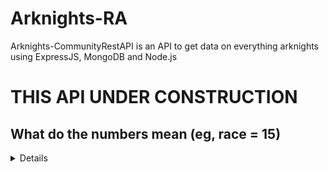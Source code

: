 # Arknights-RA
Arknights-CommunityRestAPI is an API to get data on everything arknights using ExpressJS, MongoDB and Node.js


# THIS API UNDER CONSTRUCTION

## What do the numbers mean (eg, race = 15)

<details>

the numbers are a more robust way to store the data rather than strings and each value represents a race or class or etc, the definitions are displayed below

<details>
  <summary>Relating to the world</summary>

  <br>

  <details>
  <summary>WorldRaces</summary>

    Aegir = 0
    Ageless = 1
    Anasa = 2
    Anaty = 3
    Anura = 4
    Archosauria =  5
    Aslan = 6
    BeastLord = 7 
    Caprinae = 8
    Cautus = 9
    Cerato = 10
    Chimera = 11
    Collapsal = 12 
    Draco = 13
    Durin = 14
    Earthling = 15
    Elafia = 16
    Feline = 17
    Feranmut = 18 
    Firstborn = 19
    Forte = 20
    Itra = 21
    Kukulkan = 22 
    Kuranta = 23
    Kylin = 24
    Liberi = 25
    Lung = 26
    Lupo = 27
    Manticore = 28 
    Observer = 29
    Oni = 30
    Perro = 31 
    Petram = 32
    Phidia = 33
    Pilosa = 34
    Predecessor = 35 
    Reproba = 36
    Sankta = 37
    Sarkaz = 38
    Savra = 39
    Seaborn = 40 
    Ursus = 41
    Vouivre = 42 
    Vulpo =  43
    Zalak = 44
    Unknown = 45
  </details>
  <small>used for operator races</small>

  <br>

  <details>
  <summary>WorldSarkazTribes</summary>
  
    None = -1
    Vampire = 0
    Wendigo = 1
    Banshee = 2
    Gargoyle = 3 
    Nachzehrer = 4 
    Damazti = 5
    Diablo = 6
    Lich = 7
    Cyclops = 8 
    Djall = 9
    Goliath = 10
    IceGargoyle = 11 
    Slugkaz = 12
    Electrokaz = 13 
    Clotheskaz = 14
    Other = 15
    Unknown = 16
  </details>
  <small>used for sarkaz tribes</small>

  <br>


  <details>
  <summary>WorldNations</summary>

    Aegir = 0
    Iberia = 1 
    Bolivar = 2 
    Columbian = 3 
    Siestan = 4
    Kazimierz = 5 
    Kjerag = 6
    Leithanien = 7 
    Siracusa = 8
    Laterano = 9
    Kazdel = 10
    RhodesIsland = 11 
    RimBilliton = 12
    Sami = 13
    Sargon = 14 
    Minos = 15
    Ursus = 16
    Victoria = 17 
    Tara = 18
    Gaul = 19
    Yan = 20
    Lungmen = 21 
    Higashi = 22
    Unknown = 21
  </details>
  <small>used for operator birth place</small>

  <br>
 
  <details>
  <summary>WorldFactions</summary>

    PenguinLogistics = 1
    TeamRainbow = 2
    LungmenGuardDepartment = 3
    LeeDetectiveAgency = 4
    Sui = 5
    Glasgow = 6 
    UrsusStudentSelfGoverningGroup = 7
    SWEEP = 8
    OpReserveA6 = 9 
    OpReserveA4 = 10
    OpReserveA1 = 11
    OpA4 = 12
    Followers = 13
    EliteOp = 14
    Babel = 15
    KarlanTrade = 16 
    PinusSylvestris = 17  
    RhineLab = 18
    Blacksteel = 19 
    AbyssalHunters = 20 
    Aegir = 21
    Iberia = 22
    Bolivar = 23
    Columbian = 24 
    Siestan = 25
    Kazimierz = 26 
    Kjerag = 27
    Leithanien = 28  
    Siracusa = 29
    Laterano = 30
    Kazdel = 31
    RhodesIsland = 32 
    RimBilliton = 33
    Sami = 34
    Sargon = 35 
    Minos = 36
    Ursus = 37
    Victoria = 38 
    Tara = 39
    Gaul = 40
    Yan = 41
    Lungmen = 42  
    Higashi = 43
    Unknown = 44
  </details>
  <small>used for operator factions</small>

</details>

<br>
<br>

<details>
<summary>Relating to operators</summary>

  <br>

  <details>
  <summary>OperatorClass</summary>
   
    Vanguard = 0
    Guard = 1
    Defender = 2 
    Sniper = 3
    Caster = 4
    Medic = 5
    Supporter = 6 
    Specialist = 7
  </details>
  <small>used for operator classes</small>

  <br>

  <details>
  <summary>OperatorBranch</summary> 

    VanguardPioneer = 0
    VanguardCharger = 1
    VanguardStandardBearer = 2 
    VanguardTactician = 3
    VanguardAgent = 4
    GuardDread = 5
    GuardCenturion = 6 
    GuardLord = 7
    GuardArtsFighter = 8 
    GuardInstructor = 9
    GuardFighter = 10
    GuardSwordmaster = 11 
    GuardSoloblade = 12
    GuardLiberator = 13
    GuardReaper = 14
    GuardCrusher = 15
    GuardEarthShaker = 16 
    GuardPrimal = 17
    DefenderProtector = 18 
    DefenderGaurdian = 19
    DefenderJuggernaut = 20 
    DefenderArtsProtector = 21  
    DefenderFortress = 22
    DefenderSentryProtector = 23
    DefenderPrimalProtector = 24
    SniperMarksman = 25
    SniperArtilleryman = 26  
    SniperDeadeye = 27
    SniperHeavyshooter = 28  
    SniperBesieger = 29
    SniperFlinger = 30
    SniperHunter = 31
    SniperLoopshooter = 32
    CasterCore = 33
    CasterSplash = 34 
    CasterBlast = 35
    CasterChain = 36
    CasterMechAccord = 37
    CasterPhalanx = 38
    CasterMystic = 39
    CasterPrimal = 40
    CasterShaper = 41
    MedicMedic = 42
    MedicMultitarget = 43
    MedicTherapist = 44
    MedicWandering = 45
    MedicIncantation = 46 
    MedicChain = 47
    SupporterDecelBinder = 48
    SupporterSummoner = 49
    SupporterHexer = 50
    SupporterBard = 51
    SupporterAbjurer = 52 
    SupporterArtificer = 53
    SupporterRitualist = 54
    SpecialistPushStroker = 55
    SpecialistHookmaster = 56
    SpecialistExecutor = 57
    SpecialistAmbusher = 58
    SpecialistGeek = 59
    SpecialistMerchant = 60
    SpecialistTrapmaster = 61
    SpecialistDollkeeper = 62
    SpecialistAlchemist = 63
    SpecialistSkyranger = 64
  </details>
  <small>used for operator sub classes</small>

  <br>

  <details>
  <summary>OperatorTags</summary>
   
    TopOperator = 0
    SeniorOperator = 1
    Starter = 2
    Robot = 3
    Melee = 4
    Ranged = 5 
    Vanguard = 6 
    Guard = 7
    Defender = 8 
    Sniper = 9
    Caster = 10
    Medic = 11
    Supporter = 12
    Specialist = 13
    Aoe = 14
    CrowdControl = 15
    DPRecovery = 16
    Dps = 17
    Debuff = 18
    Defense = 19
    FastRedeploy = 20
    Healing = 21
    Nuker = 22
    Shift = 23
    Slow = 24
    Summon = 25
    Support = 26
    Survival = 27
    Elemental = 28
  </details>
  <small>used for operator recruitment tags</small>

  <br>

  <details>
  <summary>OperatorPosition</summary>
   
    Melee = 0
    Ranged = 1
    Both = 2
  </details>
  <small>used for operator positional placements</small>

  <br>

  <details>
  <summary>OperatorSource</summary>
   
    Standard = 0
    Limited = 1
    Crossover = 2
  </details>
  <small>used for operator source </small>

  <br>

  <details>
  <summary>OperatorStatus</summary>
   
    Alive = 0
    Dead = 1
    Unknown = 2
  </details>
  <small>used for operator lore status aka dead/alive</small>

  <br>

  <details>
  <summary>OperatorGender</summary>
   
    Male = 0
    Female = 1  
    Other = 2
    Unknown = 3
  </details>
  <small>used for operator gender</small>
  
</details>